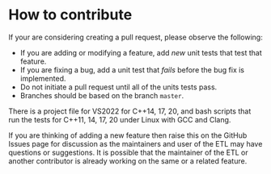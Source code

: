 # How to contribute

If your are considering creating a pull request, please observe the following:

- If you are adding or modifying a feature, add *new* unit tests that test that feature.
- If you are fixing a bug, add a unit test that *fails* before the bug fix is implemented.
- Do not initiate a pull request until all of the units tests pass.
- Branches should be based on the branch `master`.

There is a project file for VS2022 for C++14, 17, 20, and bash scripts that run the tests for C++11, 14, 17, 20 under Linux with GCC and Clang.

If you are thinking of adding a new feature then raise this on the GitHub Issues page for discussion as the maintainers and user of the ETL may have questions or suggestions.
It is possible that the maintainer of the ETL or another contributor is already working on the same or a related feature.
